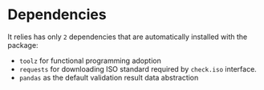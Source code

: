 # Dependencies

It relies has only `2` dependencies that are automatically installed with the package:

- `toolz` for functional programming adoption
- `requests` for downloading ISO standard required by `check.iso` interface.
- `pandas` as the default validation result data abstraction
